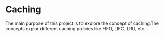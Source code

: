 # Caching
The main purpose of this project is to explore the concept of caching.The
concepts explor different caching policies like FIFO, LIFO, LRU, etc...